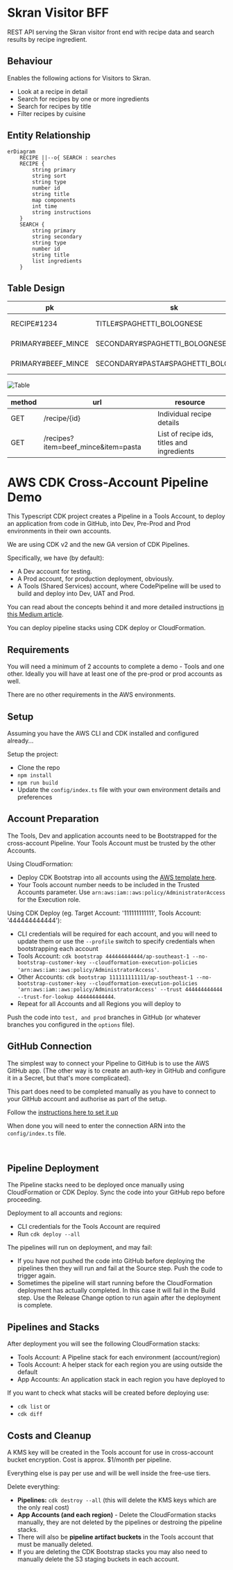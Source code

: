 # Skran Visitor BFF

REST API serving the Skran visitor front end with recipe data and search results by recipe ingredient.

## Behaviour

Enables the following actions for Visitors to Skran.

- Look at a recipe in detail
- Search for recipes by one or more ingredients
- Search for recipes by title
- Filter recipes by cuisine

## Entity Relationship

```mermaid
erDiagram
    RECIPE ||--o{ SEARCH : searches
    RECIPE {
        string primary
        string sort
        string type
        number id
        string title
        map components
        int time
        string instructions
    }
    SEARCH {
        string primary
        string secondary
        string type
        number id
        string title
        list ingredients
    }
```

## Table Design

| pk                  | sk                                  | type   | attributes                                        |
|---------------------|-------------------------------------|--------|---------------------------------------------------|
| RECIPE#1234         | TITLE#SPAGHETTI_BOLOGNESE           | RECIPE | [Recipe Attributes](./models/recipeAttributes.ts) |
| PRIMARY#BEEF_MINCE  | SECONDARY#SPAGHETTI_BOLOGNESE       | SEARCH | [Search Attributes](./models/searchAttributes.ts) |
| PRIMARY#BEEF_MINCE  | SECONDARY#PASTA#SPAGHETTI_BOLOGNESE | SEARCH | [Search Attributes](./models/searchAttributes.ts) |

![Table](./docs/table/skran-visitor-bff.png)

| method | url                                 | resource                                   |
|--------|-------------------------------------|--------------------------------------------|
| GET    | /recipe/{id}                        | Individual recipe details                  |
| GET    | /recipes?item=beef_mince&item=pasta | List of recipe ids, titles and ingredients |

# AWS CDK Cross-Account Pipeline Demo

This Typescript CDK project creates a Pipeline in a Tools Account, to deploy an application from code in GitHub,
into Dev, Pre-Prod and Prod environments in their own accounts.

We are using CDK v2 and the new GA version of CDK Pipelines.

Specifically, we have (by default):
- A Dev account for testing.
- A Prod account, for production deployment, obviously.
- A Tools (Shared Services) account, where CodePipeline will be used to build and deploy into Dev, UAT and Prod.

You can read about the concepts behind it and more detailed instructions [in this Medium article](https://markilott.medium.com/cdk-cross-account-pipelines-part-2-dcb5517a0610).

You can deploy pipeline stacks using CDK deploy or CloudFormation.

## Requirements

You will need a minimum of 2 accounts to complete a demo - Tools and one other. Ideally you will have at least one of
the pre-prod or prod accounts as well.

There are no other requirements in the AWS environments.

## Setup

Assuming you have the AWS CLI and CDK installed and configured already...

Setup the project:
- Clone the repo
- `npm install`
- `npm run build`
- Update the `config/index.ts` file with your own environment details and preferences

## Account Preparation

The Tools, Dev and application accounts need to be Bootstrapped for the cross-account Pipeline. Your Tools Account must be trusted by the other Accounts.

Using CloudFormation:
- Deploy CDK Bootstrap into all accounts using the [AWS template here](https://github.com/aws/aws-cdk/blob/master/packages/aws-cdk/lib/api/bootstrap/bootstrap-template.yaml).
- Your Tools account number needs to be included in the Trusted Accounts parameter. Use `arn:aws:iam::aws:policy/AdministratorAccess` for the Execution role.

Using CDK Deploy (eg. Target Account: '111111111111', Tools Account: '444444444444'):
- CLI credentials will be required for each account, and you will need to update them or use the `--profile` switch to specify credentials when bootstrapping each account
- Tools Account: `cdk bootstrap 444444444444/ap-southeast-1 --no-bootstrap-customer-key --cloudformation-execution-policies 'arn:aws:iam::aws:policy/AdministratorAccess'`.
- Other Accounts: `cdk bootstrap 111111111111/ap-southeast-1 --no-bootstrap-customer-key --cloudformation-execution-policies 'arn:aws:iam::aws:policy/AdministratorAccess' --trust 444444444444 --trust-for-lookup 444444444444`.
- Repeat for all Accounts and all Regions you will deploy to

Push the code into `test, and prod` branches in GitHub (or whatever branches you configured in the `options` file).

## GitHub Connection

The simplest way to connect your Pipeline to GitHub is to use the AWS GitHub app. (The other way is to create an auth-key in GitHub and configure it in a Secret, but that's more complicated).

This part does need to be completed manually as you have to connect to your GitHub account and authorise as part of the setup.

Follow the [instructions here to set it up](https://docs.aws.amazon.com/dtconsole/latest/userguide/connections-create-github.html)

When done you will need to enter the connection ARN into the `config/index.ts` file.

&nbsp;

## Pipeline Deployment

The Pipeline stacks need to be deployed once manually using CloudFormation or CDK Deploy. Sync the code into your GitHub repo before proceeding.

Deployment to all accounts and regions:
- CLI credentials for the Tools Account are required
- Run `cdk deploy --all`

The pipelines will run on deployment, and may fail:
- If you have not pushed the code into GitHub before deploying the pipelines then they will run and fail at the Source step. Push the code to trigger again.
- Sometimes the pipeline will start running before the CloudFormation deployment has actually completed. In this case it will fail in the Build step. Use the Release Change option to run again after the deployment is complete.

## Pipelines and Stacks

After deployment you will see the following CloudFormation stacks:
- Tools Account: A Pipeline stack for each environment (account/region)
- Tools Account: A helper stack for each region you are using outside the default
- App Accounts: An application stack in each region you have deployed to

If you want to check what stacks will be created before deploying use:
- `cdk list` or
- `cdk diff`

## Costs and Cleanup

A KMS key will be created in the Tools account for use in cross-account bucket encryption. Cost is approx. $1/month per pipeline.

Everything else is pay per use and will be well inside the free-use tiers.

Delete everything:
- **Pipelines:** `cdk destroy --all` (this will delete the KMS keys which are the only real cost)
- **App Accounts (and each region)** - Delete the CloudFormation stacks manually, they are not deleted by the pipelines or destroing the pipeline stacks.
- There will also be **pipeline artifact buckets** in the Tools account that must be manually deleted.
- If you are deleting the CDK Bootstrap stacks you may also need to manually delete the S3 staging buckets in each account.
